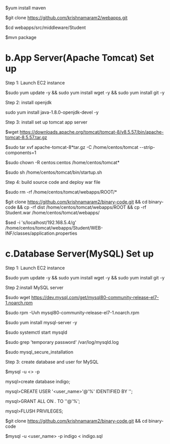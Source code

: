 

$yum install maven

$git clone https://github.com/krishnamaram2/webapps.git

$cd webapps/src/middleware/Student

$mvn package

b.App Server(Apache Tomcat) Set up
========================================

Step 1: Launch EC2 instance

$sudo yum update -y && sudo yum install wget -y && sudo yum install git -y

Step 2: install openjdk

sudo yum install java-1.8.0-openjdk-devel -y

Step 3: install set up tomcat app server

$wget https://downloads.apache.org/tomcat/tomcat-8/v8.5.57/bin/apache-tomcat-8.5.57.tar.gz 

$sudo tar xvf apache-tomcat-8*tar.gz -C /home/centos/tomcat --strip-components=1

$sudo chown -R centos:centos /home/centos/tomcat*

$sudo sh /home/centos/tomcat/bin/startup.sh

Step 4: build source code and deploy war file

$sudo rm -rf /home/centos/tomcat/webapps/ROOT/*
 
$git clone https://github.com/krishnamaram2/binary-code.git && cd binary-code && cp -rf dist /home/centos/tomcat/webapps/ROOT && cp -rf Student.war /home/centos/tomcat/webapps/

$sed -i 's/localhost/192.168.5.4/g' /home/centos/tomcat/webapps/Student/WEB-INF/classes/application.properties 
 
c.Database Server(MySQL) Set up
====================================

Step 1: Launch EC2 instance

$sudo yum update -y && sudo yum install wget -y && sudo yum install git -y

Step 2:install MySQL server

$sudo wget https://dev.mysql.com/get/mysql80-community-release-el7-1.noarch.rpm

$sudo rpm -Uvh mysql80-community-release-el7-1.noarch.rpm

$sudo yum install mysql-server -y

$sudo systemctl start mysqld

$sudo grep 'temporary password' /var/log/mysqld.log

$sudo mysql_secure_installation

Step 3: create database and user for MySQL 

$mysql -u <<user>> -p
  
mysql>create database indigo;

mysql>CREATE USER '<user_name>'@'%' IDENTIFIED BY '<passwd>';
 
mysql>GRANT ALL ON *.* TO '<user>'@'%';
  
mysql>FLUSH PRIVILEGES;

$git clone https://github.com/krishnamaram2/binary-code.git && cd binary-code

$mysql -u <user_name> -p indigo < indigo.sql

